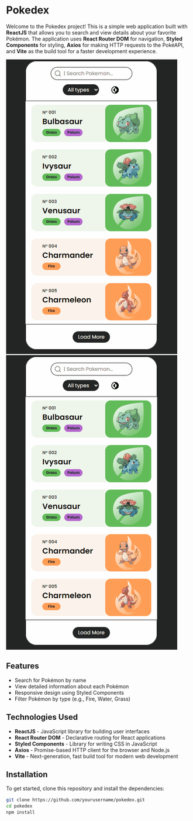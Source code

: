 # Pokedex

Welcome to the Pokedex project! This is a simple web application built with **ReactJS** that allows you to search and view details about your favorite Pokémon. The application uses **React Router DOM** for navigation, **Styled Components** for styling, **Axios** for making HTTP requests to the PokéAPI, and **Vite** as the build tool for a faster development experience.

![PokedexGif](/assets/Pokedex.gif) ![PokedexGif](/assets/Pokedex2.gif)

## Features

- Search for Pokémon by name
- View detailed information about each Pokémon
- Responsive design using Styled Components
- Filter Pokémon by type (e.g., Fire, Water, Grass)

## Technologies Used

- **ReactJS** - JavaScript library for building user interfaces
- **React Router DOM** - Declarative routing for React applications
- **Styled Components** - Library for writing CSS in JavaScript
- **Axios** - Promise-based HTTP client for the browser and Node.js
- **Vite** - Next-generation, fast build tool for modern web development

## Installation

To get started, clone this repository and install the dependencies:

```bash
git clone https://github.com/yourusername/pokedex.git
cd pokedex
npm install